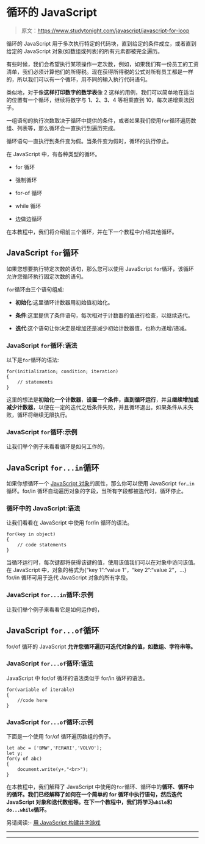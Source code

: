 # 循环的 JavaScript

> 原文：<https://www.studytonight.com/javascript/javascript-for-loop>

循环的 JavaScript 用于多次执行特定的代码块，直到给定的条件成立，或者直到给定的 JavaScript 对象(如数组或列表)的所有元素都被完全遍历。

有些时候，我们会希望执行某项操作一定次数，例如，如果我们有一份员工的工资清单，我们必须计算他们的所得税。现在获得所得税的公式对所有员工都是一样的，所以我们可以有一个循环，用不同的输入执行代码语句。

类似地，对于像**这样打印数字的数学表**像 2 这样的用例，我们可以简单地在适当的位置有一个循环，继续将数字与 1、2、3、4 等相乘直到 10，每次递增乘法因子。

一组语句的执行次数取决于循环中提供的条件，或者如果我们使用`for`循环遍历数组、列表等，那么循环会一直执行到遍历完成。

循环语句一直执行到条件变为假。当条件变为假时，循环的执行停止。

在 JavaScript 中，有各种类型的循环。

*   for 循环

*   强制循环

*   for-of 循环

*   while 循环

*   边做边循环

在本教程中，我们将介绍前三个循环，并在下一个教程中介绍其他循环。

## JavaScript `for`循环

如果您想要执行特定次数的语句，那么您可以使用 JavaScript `for`循环，该循环允许您循环执行固定次数的语句。

`for`循环由三个语句组成:

*   **初始化**:这里循环计数器用初始值初始化。

*   **条件**:这里提供了条件语句，每次相对于计数器的值进行检查，以继续迭代。

*   **迭代**:这个语句让你决定是增加还是减少初始计数器值，也称为递增/递减。

### JavaScript `for`循环:语法

以下是`for`循环的语法:

```
for(initialization; condition; iteration)
{
    // statements
}
```

这里的想法是**初始化一个计数器**，**设置一个条件，直到循环运行**，并且**继续增加或减少计数器**，以便在一定的迭代之后条件失败，并且循环退出。如果条件从未失败，循环将继续无限执行。

### JavaScript `for`循环:示例

让我们举个例子来看看循环是如何工作的，

## JavaScript `for...in`循环

如果你想循环一个 [JavaScript 对象](https://www.studytonight.com/javascript/javascript-objects)的属性，那么你可以使用 JavaScript `for…in`循环。for/in 循环自动遍历对象的字段，当所有字段都被迭代时，循环停止。

### 循环中的 JavaScript:语法

让我们看看在 JavaScript 中使用 for/in 循环的语法。

```
for(key in object)
{
    // code statements
}
```

当循环运行时，每次键都将获得该键的值，使用该值我们可以在对象中访问该值。在 JavaScript 中，对象的格式为{“key 1”:“value 1”，“key 2”:“value 2”，...} for/in 循环可用于迭代 JavaScript 对象的所有字段。

### JavaScript `for...in`循环:示例

让我们举个例子来看看它是如何运作的，

## JavaScript `for...of`循环

for/of 循环的 JavaScript **允许您循环遍历可迭代对象的值，如数组、字符串等。**

### JavaScript `for...of`循环:语法

JavaScript 中 for/of 循环的语法类似于 for/in 循环的语法。

```
for(variable of iterable)
{
    //code here
}
```

### JavaScript `for...of`循环:示例

下面是一个使用 for/of 循环遍历数组的例子。

```
let abc = ['BMW','FERARI','VOLVO'];
let y;
for(y of abc)
{
    document.write(y+,"<br>");
}
```

在本教程中，我们解释了 JavaScript 中使用的`for`循环、循环中的**循环、**循环中的**循环。我们已经解释了如何在一个简单的 for 循环中执行语句，然后迭代 JavaScript 对象和迭代数组等。在下一个教程中，我们将学习`while`和`do...while`循环。**

另请阅读:- [用 JavaScript 构建井字游戏](https://www.studytonight.com/post/building-a-tic-tac-toe-game-in-javascript)

* * *

* * *